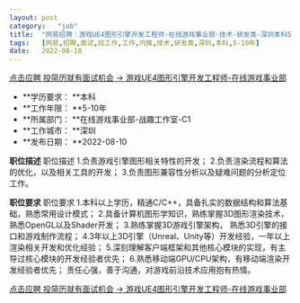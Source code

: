 ```yaml
---
layout:	post
category:	"job"
title:	"网易招聘：游戏UE4图形引擎开发工程师-在线游戏事业部-技术-研发类-深圳本科5-10年"
tags:	[网易,招聘,面试,找工作,工作,内推,技术,研发类,深圳,本科,5-10年]
date:	2022-08-10
---
```


[点击应聘 投简历就有面试机会 -> 游戏UE4图形引擎开发工程师-在线游戏事业部](http://mobile.bole.netease.com/bole/boleDetail?id=27310&employeeId=346f03c3cda5f04c&key=all)



- **学历要求： **本科
- **工作年限： **5-10年
- **所属部门： **在线游戏事业部-战趣工作室-C1
- **工作城市： **深圳
- **发布日期： **2022-08-10



**职位描述**
职位描述
1.负责游戏引擎图形相关特性的开发；
2.负责渲染流程和算法的优化，以及相关工具的开发；
3.负责图形兼容性分析以及疑难问题的分析定位工作。




**职位要求**
职位要求
1.本科以上学历，精通C/C++，具备扎实的数据结构和算法基础，熟悉常用设计模式；
2.具备计算机图形学知识，熟练掌握3D图形渲染技术，熟悉OpenGL以及Shader开发；
3.熟练掌握3D游戏引擎架构， 熟悉3D引擎的接口和游戏制作流程；
4.3年以上3D引擎（Unreal、Unity等）开发经验，一年以上渲染相关开发和优化经验；
5.深刻理解客户端框架和其他核心模块的实现，有主导过核心模块的开发经验者优先；
6.熟悉移动端GPU/CPU架构，有移动端渲染开发经验者优先；
责任心强，善于沟通，对游戏前沿技术应用抱有热情。



[点击应聘 投简历就有面试机会 -> 游戏UE4图形引擎开发工程师-在线游戏事业部](http://mobile.bole.netease.com/bole/boleDetail?id=27310&employeeId=346f03c3cda5f04c&key=all)